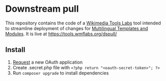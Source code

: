 Downstream pull
===============
This repository contains the code of a [Wikimedia Tools Labs](https://tools.wmflabs.org) tool intended to streamline deployment of changes for [Multilingual Templates and Modules](https://www.mediawiki.org/wiki/Multilingual_Templates_and_Modules). It is live at https://tools.wmflabs.org/dspull/

## Install
1. [Request](https://meta.wikimedia.org/wiki/Special:OAuthConsumerRegistration/propose) a new OAuth application
2. Create .secret.php file with ``<?php return "<oauth-secret-token>"; ?>``
3. Run ``composer upgrade`` to install dependencies
